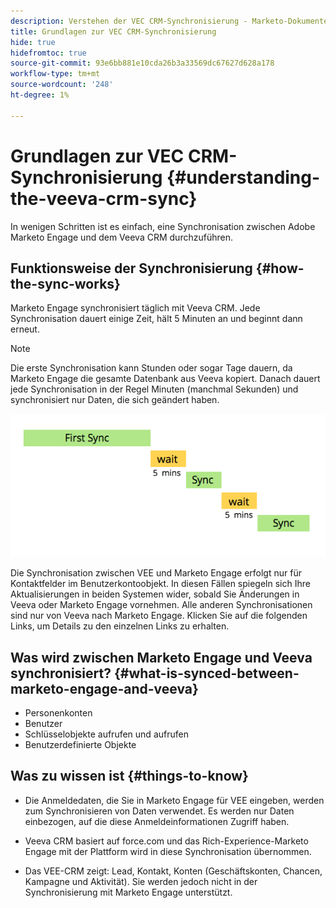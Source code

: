```yaml
---
description: Verstehen der VEC CRM-Synchronisierung - Marketo-Dokumente - Produktdokumentation
title: Grundlagen zur VEC CRM-Synchronisierung
hide: true
hidefromtoc: true
source-git-commit: 93e6bb881e10cda26b3a33569dc67627d628a178
workflow-type: tm+mt
source-wordcount: '248'
ht-degree: 1%

---
```


# Grundlagen zur VEC CRM-Synchronisierung {#understanding-the-veeva-crm-sync}

In wenigen Schritten ist es einfach, eine Synchronisation zwischen Adobe Marketo Engage und dem Veeva CRM durchzuführen.

## Funktionsweise der Synchronisierung {#how-the-sync-works}

Marketo Engage synchronisiert täglich mit Veeva CRM. Jede Synchronisation dauert einige Zeit, hält 5 Minuten an und beginnt dann erneut.

>[!NOTE]
>
>Die erste Synchronisation kann Stunden oder sogar Tage dauern, da Marketo Engage die gesamte Datenbank aus Veeva kopiert. Danach dauert jede Synchronisation in der Regel Minuten (manchmal Sekunden) und synchronisiert nur Daten, die sich geändert haben.

![](assets/understanding-the-veeva-sync-1.png)

Die Synchronisation zwischen VEE und Marketo Engage erfolgt nur für Kontaktfelder im Benutzerkontoobjekt. In diesen Fällen spiegeln sich Ihre Aktualisierungen in beiden Systemen wider, sobald Sie Änderungen in Veeva oder Marketo Engage vornehmen. Alle anderen Synchronisationen sind nur von Veeva nach Marketo Engage. Klicken Sie auf die folgenden Links, um Details zu den einzelnen Links zu erhalten.

## Was wird zwischen Marketo Engage und Veeva synchronisiert? {#what-is-synced-between-marketo-engage-and-veeva}

* Personenkonten
* Benutzer
* Schlüsselobjekte aufrufen und aufrufen
* Benutzerdefinierte Objekte

## Was zu wissen ist {#things-to-know}

* Die Anmeldedaten, die Sie in Marketo Engage für VEE eingeben, werden zum Synchronisieren von Daten verwendet. Es werden nur Daten einbezogen, auf die diese Anmeldeinformationen Zugriff haben.

* Veeva CRM basiert auf force.com und das Rich-Experience-Marketo Engage mit der Plattform wird in diese Synchronisation übernommen.

* Das VEE-CRM zeigt: Lead, Kontakt, Konten (Geschäftskonten, Chancen, Kampagne und Aktivität). Sie werden jedoch nicht in der Synchronisierung mit Marketo Engage unterstützt.
